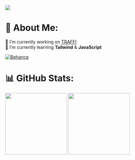 ![](https://skillicons.dev/icons?i=c,cs,java,html,css,react,spring,threejs,npm,git,vscode,visualstudio,github,ps,pr,blender,figma,obsidian&perline=20#gh-dark-mode-only)

<!--
Separated by subjects<br>
![](https://skillicons.dev/icons?i=c,cs,java,html,css,js,ts,mysql&perline=20#gh-dark-mode-only)<br>
![](https://skillicons.dev/icons?i=react,spring,net&perline=20#gh-dark-mode-only)<br>
![](https://skillicons.dev/icons?i=vscode,visualstudio,github,ps,pr,blender,figma,obsidian&perline=20#gh-dark-mode-only)<br>
![](https://skillicons.dev/icons?i=threejs,npm,git&perline=20#gh-dark-mode-only)
-->

# 💫 About Me:
🔭 I’m currently working on [TRAFFI](https://github.com/Shalev-Aviv/TRAFFI)<br>
🌱 I’m currently learning **Tailwind** & **JavaScript**<br>

[![Behance](https://img.shields.io/badge/Behance-1769ff?logo=behance&logoColor=white)](https://www.behance.net/shalev3)


# 📊 GitHub Stats:
<a href="https://www.youtube.com/watch?v=dQw4w9WgXcQ"><img src="https://github-readme-stats.vercel.app/api?username=Shalev-Aviv&theme=holi&hide_border=false&include_all_commits=false&count_private=false" height="195"></a>
<a href="https://www.youtube.com/watch?v=dQw4w9WgXcQ"><img src="https://github-readme-stats.vercel.app/api/top-langs/?username=Shalev-Aviv&theme=holi&hide_border=false&include_all_commits=false&count_private=false&layout=compact" height="195"></a>

<!-- Used these sites & repos to decorate the README -->
<!-- https://gprm.itsvg.in -->
<!-- https://github.com/tandpfun/skill-icons?tab=readme-ov-file#icons-list -->
